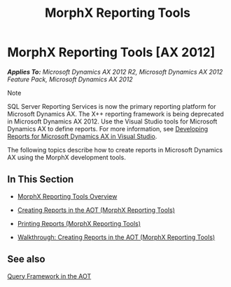 ﻿---
title: MorphX Reporting Tools
TOCTitle: MorphX Reporting Tools
ms:assetid: 32180636-2f7d-4000-bdcb-4e3d9d5f56f8
ms:mtpsurl: https://technet.microsoft.com/en-us/library/Bb427701(v=AX.60)
ms:contentKeyID: 35290295
ms.date: 11/07/2012
mtps_version: v=AX.60
---

# MorphX Reporting Tools [AX 2012]


_**Applies To:** Microsoft Dynamics AX 2012 R2, Microsoft Dynamics AX 2012 Feature Pack, Microsoft Dynamics AX 2012_


> [!NOTE]
> <P>SQL Server Reporting Services is now the primary reporting platform for Microsoft Dynamics AX. The X++ reporting framework is being deprecated in Microsoft Dynamics AX 2012. Use the Visual Studio tools for Microsoft Dynamics AX to define reports. For more information, see <A href="development-tasks-for-reporting.md">Developing Reports for Microsoft Dynamics AX in Visual Studio</A>.</P>



The following topics describe how to create reports in Microsoft Dynamics AX using the MorphX development tools.

## In This Section

  - [MorphX Reporting Tools Overview](morphx-reporting-tools-overview.md)  

  - [Creating Reports in the AOT (MorphX Reporting Tools)](creating-reports-in-the-aot-morphx-reporting-tools.md)  

  - [Printing Reports (MorphX Reporting Tools)](printing-reports-morphx-reporting-tools.md)  

  - [Walkthrough: Creating Reports in the AOT (MorphX Reporting Tools)](walkthrough-creating-reports-in-the-aot-morphx-reporting-tools.md)  

## See also

[Query Framework in the AOT](https://technet.microsoft.com/en-us/library/cc586122\(v=ax.60\))

